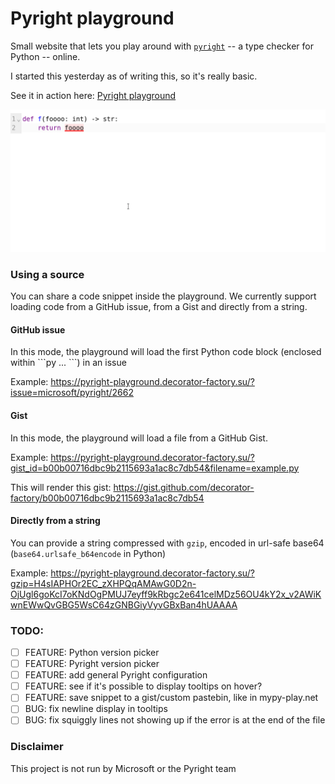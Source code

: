 # Pyright playground

Small website that lets you play around with [`pyright`](https://github.com/microsoft/pyright) -- a type checker for Python -- online.

I started this yesterday as of writing this, so it's really basic.

See it in action here: [Pyright playground](https://pyright-playground.decorator-factory.su/)

![Demonstration](demo.gif)

### Using a source

You can share a code snippet inside the playground. We currently support loading code from a GitHub issue, from a Gist and directly from a string.

#### GitHub issue

In this mode, the playground will load the first Python code block (enclosed within \`\`\`py ... \`\`\`) in an issue

Example: https://pyright-playground.decorator-factory.su/?issue=microsoft/pyright/2662

#### Gist

In this mode, the playground will load a file from a GitHub Gist.

Example: https://pyright-playground.decorator-factory.su/?gist_id=b00b00716dbc9b2115693a1ac8c7db54&filename=example.py

This will render this gist: https://gist.github.com/decorator-factory/b00b00716dbc9b2115693a1ac8c7db54

#### Directly from a string

You can provide a string compressed with `gzip`, encoded in url-safe base64 (`base64.urlsafe_b64encode` in Python)

Example: https://pyright-playground.decorator-factory.su/?gzip=H4sIAPHOr2EC_zXHPQqAMAwG0D2n-OjUgl6goKcI7oKNdOgPMUJ7eyff9kRbgc2e641celMDz56OU4kY2x_v2AWiKwnEWwQvGBG5WsC64zGNBGiyVyvGBxBan4hUAAAA

### TODO:

- [ ] FEATURE: Python version picker
- [ ] FEATURE: Pyright version picker
- [ ] FEATURE: add general Pyright configuration
- [ ] FEATURE: see if it's possible to display tooltips on hover?
- [ ] FEATURE: save snippet to a gist/custom pastebin, like in mypy-play.net
- [ ] BUG: fix newline display in tooltips
- [ ] BUG: fix squiggly lines not showing up if the error is at the end of the file

### Disclaimer

This project is not run by Microsoft or the Pyright team
